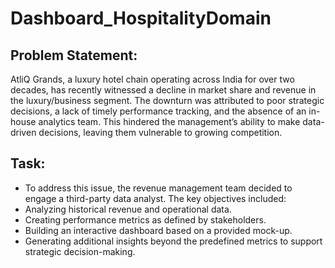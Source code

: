 # Dashboard_HospitalityDomain

## Problem Statement:
AtliQ Grands, a luxury hotel chain operating across India for over two decades, has recently witnessed a decline in market share and revenue in the luxury/business segment. The downturn was attributed to poor strategic decisions, a lack of timely performance tracking, and the absence of an in-house analytics team. This hindered the management’s ability to make data-driven decisions, leaving them vulnerable to growing competition.

## Task:

- To address this issue, the revenue management team decided to engage a third-party data analyst. The key objectives included:
- Analyzing historical revenue and operational data.
- Creating performance metrics as defined by stakeholders.
- Building an interactive dashboard based on a provided mock-up.
- Generating additional insights beyond the predefined metrics to support strategic decision-making.


